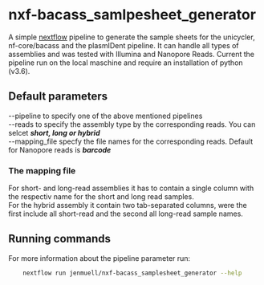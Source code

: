 # nxf-bacass_samlpesheet_generator

A simple [nextflow](https://www.nextflow.io/) pipeline to generate the sample sheets for the unicycler, nf-core/bacass and the plasmIDent pipeline.
It can handle all types of assemblies and was tested with Illumina and Nanopore Reads.
Current the pipeline run on the local maschine and require an installation of python (v3.6). 

## Default parameters
--pipeline          to specify one of the above mentioned pipelines <br>
--reads             to specify the assembly type by the corresponding reads. You can selcet ***short, long or hybrid*** <br>
--mapping_file      specfy the file names for the corresponding reads. Default for Nanopore reads is ***barcode***

### The mapping file
For short- and long-read assemblies it has to contain a single column with the respectiv name for the short and long read samples. <br>
For the hybrid assembly it contain two tab-separated columns, were the first include all short-read and the second all long-read sample names.

## Running commands
For more information about the pipeline parameter run:
```bash
    nextflow run jenmuell/nxf-bacass_samplesheet_generator --help
```